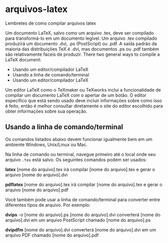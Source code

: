 # arquivos-latex
Lembretes de como compilar arquivos latex

Um documento LaTeX, salvo como um arquivo .tex, deve ser compilado para transformá-lo em um documento legível. Um arquivo .tex compilado produzirá um documento .dvi, .ps (PostScript) ou .pdf. A saída padrão da maioria das distribuições TeX é .dvi, mas documentos .ps ou .pdf também são relativamente fáceis de produzir.
There two general ways to compile a LaTeX document:

- Usando um editor/compilador LaTeX
- Usando a linha de comando/terminal
- Usando um editor/compilador LaTeX

Um editor LaTeX como o TeXmaker ou TeXworks inclui a funcionalidade de compilar um documento LaTeX com o apertar de um botão. O editor específico que está sendo usado deve incluir informações sobre como isso é feito, então é melhor consultar diretamente o site do editor escolhido para obter informações sobre sua operação.

## Usando a linha de comando/terminal
Os comandos listados abaixo devem funcionar igualmente bem em um ambiente Windows, Unix/Linux ou Mac.

Na linha de comando ou terminal, navegue primeiro até o local onde seu arquivo `.tex` está salvo. 
Os seguintes comandos podem ser usados:

**latex** [nome do arquivo].tex irá compilar [nome do arquivo].tex e gerar o arquivo [nome do arquivo].dvi

**pdflatex** [nome do arquivo].tex irá compilar [nome do arquivo].tex e gerar o arquivo [nome do arquivo].pdf



Você também pode usar a linha de comando/terminal para converter entre diferentes tipos de arquivo. 
Por exemplo:

**dvips** -o [nome do arquivo].ps [nome do arquivo].dvi converterá [nome do arquivo].dvi em um arquivo PostScript chamado [nome do arquivo].ps

**dvipdfm** [nome do arquivo].dvi converterá [nome do arquivo].dvi em um arquivo PDF chamado [nome do arquivo].pdf

